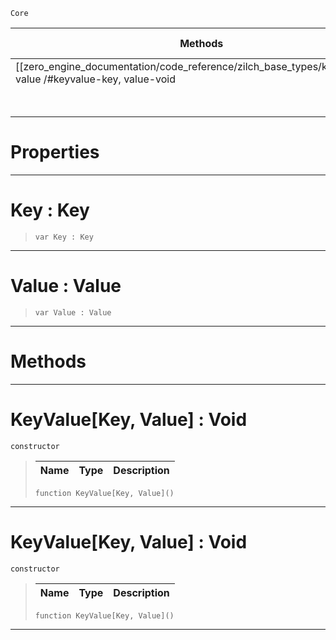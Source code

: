  `Core`

|Methods|Properties|Base Classes|Derived Classes|
|---|---|---|---|
|[[zero_engine_documentation/code_reference/zilch_base_types/keyvalue_key, value /#keyvalue-key, value-void | Constructor]]|[[zero_engine_documentation/code_reference/zilch_base_types/keyvalue_key, value /#key-key | Key]]| | |
| |[[zero_engine_documentation/code_reference/zilch_base_types/keyvalue_key, value /#value-value | Value]]| | |


 #  Properties


---  
 #  Key : Key

> 
> ``` lang=cpp, name=Zilch
> var Key : Key


---  
 #  Value : Value

> 
> ``` lang=cpp, name=Zilch
> var Value : Value


---  
 #  Methods


---  
 #  KeyValue[Key, Value] : Void

 `constructor`

> 
> |Name|Type|Description|
> |---|---|---|
> ``` lang=cpp, name=Zilch
> function KeyValue[Key, Value]()
> ``` 


---  
 #  KeyValue[Key, Value] : Void

 `constructor`

> 
> |Name|Type|Description|
> |---|---|---|
> ``` lang=cpp, name=Zilch
> function KeyValue[Key, Value]()
> ``` 


---  
 

 